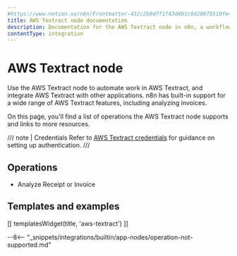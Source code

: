```yaml
---
#https://www.notion.so/n8n/Frontmatter-432c2b8dff1f43d4b1c8d20075510fe4
title: AWS Textract node documentation
description: Documentation for the AWS Textract node in n8n, a workflow automation platform. Includes details of operations and configuration, and links to examples and credentials information.
contentType: integration
---
```


# AWS Textract node

Use the AWS Textract node to automate work in AWS Textract, and integrate AWS Textract with other applications. n8n has built-in support for a wide range of AWS Textract features, including analyzing invoices.

On this page, you'll find a list of operations the AWS Textract node supports and links to more resources.

/// note | Credentials
Refer to [AWS Textract credentials](/integrations/builtin/credentials/aws/) for guidance on setting up authentication. 
///

## Operations

- Analyze Receipt or Invoice

## Templates and examples

<!-- see https://www.notion.so/n8n/Pull-in-templates-for-the-integrations-pages-37c716837b804d30a33b47475f6e3780 -->
[[ templatesWidget(title, 'aws-textract') ]]

--8<-- "_snippets/integrations/builtin/app-nodes/operation-not-supported.md"

